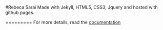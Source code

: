#Rebeca Sarai
Made with Jekyll, HTML5, CSS3, Jquery and hosted with github pages.

=========
For more details, read the [documentation](http://jekyllrb.com/)
